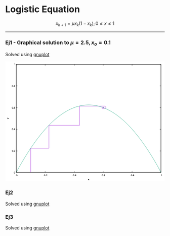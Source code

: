 # Logistic Equation

$$x_{k+1}=\mu x_k(1-x_k);	0\leq x\leq 1$$

---

### Ej1 - Graphical solution to  $\mu=2.5,x_o=0.1$

Solved using [gnuplot](https://github.com/dVaGaymer/EDF/blob/main/ej1.plot)

![ej1](ej1.png)

### Ej2

Solved using [gnuplot](https://github.com/dVaGaymer/EDF/blob/main/ej2.plot)


### Ej3

Solved using [gnuplot](https://github.com/dVaGaymer/EDF/blob/main/ej3.plot)

